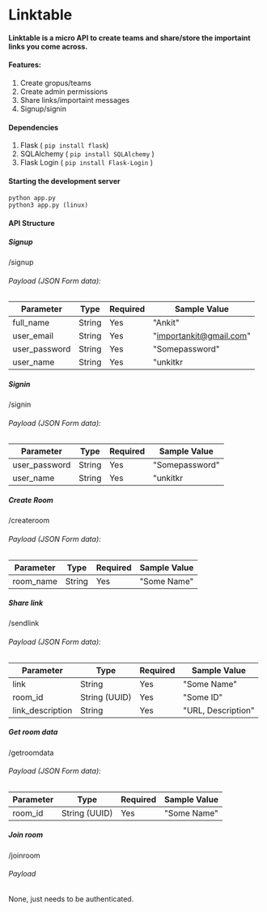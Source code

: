# Linktable
#### Linktable is a micro API to create  teams and share/store the importaint links you come across.

#### Features:

 1. Create gropus/teams
 2. Create admin permissions
 3. Share links/importaint messages
 4. Signup/signin
 
#### Dependencies
1. Flask (  `pip install flask`)
2. SQLAlchemy ( `pip install SQLAlchemy` )
3. Flask Login ( `pip install Flask-Login` )

#### Starting the development server

    python app.py  
    python3 app.py (linux)

#### API Structure

##### Signup
/signup
###### Payload (JSON Form data):

|Parameter| Type |Required|Sample Value|
|--|--|--|--|
|full_name| String| Yes| "Ankit"|
|user_email| String | Yes| "importankit@gmail.com"|
|user_password| String| Yes | "Somepassword"|
|user_name| String| Yes | "unkitkr|

##### Signin
/signin
###### Payload (JSON Form data):

|Parameter| Type |Required|Sample Value|
|--|--|--|--|
|user_password| String| Yes | "Somepassword"|
|user_name| String| Yes | "unkitkr|

##### Create Room
/createroom
###### Payload (JSON Form data):

|Parameter| Type |Required|Sample Value|
|--|--|--|--|
|room_name| String| Yes | "Some Name"|


##### Share link
/sendlink
###### Payload (JSON Form data):

|Parameter| Type |Required|Sample Value|
|--|--|--|--|
|link| String| Yes | "Some Name"|
|room_id| String (UUID)| Yes | "Some ID"|
|link_description| String| Yes | "URL, Description"|

##### Get room data
/getroomdata
###### Payload (JSON Form data):

|Parameter| Type |Required|Sample Value|
|--|--|--|--|
|room_id| String (UUID)| Yes | "Some Name"|

##### Join room 
/joinroom
###### Payload
None, just needs to be authenticated.



